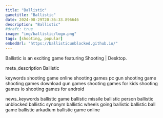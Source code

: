 ```yaml
---
title: "Ballistic"
gametitle: "Ballistic"
date: 2024-08-29T20:36:33.896646
description: "Ballistic"
#draft: true
image: "img/ballistic/logo.png"
tags: [shooting, popular]
embedUrl: "https://ballisticunblocked.github.io/"
---
```


Ballistic is an exciting game featuring Shooting | Desktop.

meta_description
Ballistic


keywords
shooting game online shooting games pc gun shooting game shooting games download gun games shooting games for kids shooting games io shooting games for android


news_keywords
ballistic game ballistic missile ballistic person ballistic unblocked ballistic synonym ballistic wheels going ballistic ballistic ball game ballistic arkadium ballistic game online
